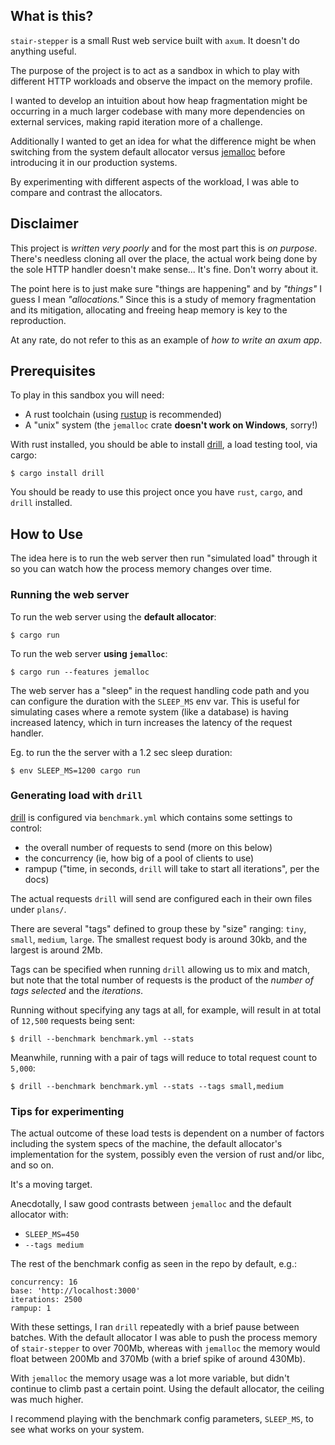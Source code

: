 ## What is this?

`stair-stepper` is a small Rust web service built with `axum`. It doesn't do anything useful.

The purpose of the project is to act as a sandbox in which to play with different HTTP workloads and observe the impact
on the memory profile.

I wanted to develop an intuition about how heap fragmentation might be occurring in a much larger codebase with many
more dependencies on external services, making rapid iteration more of a challenge. 

Additionally I wanted to get an idea for what the difference might be when switching from the system default allocator
versus [jemalloc](https://github.com/tikv/jemallocator) before introducing it in our production systems.

By experimenting with different aspects of the workload, I was able to compare and contrast the allocators.

## Disclaimer

This project is _written very poorly_ and for the most part this is _on purpose_. There's needless cloning all over
the place, the actual work being done by the sole HTTP handler doesn't make sense... It's fine. Don't worry about it.

The point here is to just make sure "things are happening" and by _"things"_ I guess I mean _"allocations."_
Since this is a study of memory fragmentation and its mitigation, allocating and freeing heap memory is key to the
reproduction.

At any rate, do not refer to this as an example of _how to write an axum app_.

## Prerequisites

To play in this sandbox you will need:

- A rust toolchain (using [rustup] is recommended)
- A "unix" system (the `jemalloc` crate **doesn't work on Windows**, sorry!)

With rust installed, you should be able to install
[drill], a load testing tool, via cargo:

```
$ cargo install drill
```

You should be ready to use this project once you have `rust`, `cargo`, and `drill` installed.

## How to Use

The idea here is to run the web server then run "simulated load" through it so you can watch how the process memory
changes over time.

### Running the web server

To run the web server using the **default allocator**:

```
$ cargo run
```

To run the web server **using `jemalloc`**:

```
$ cargo run --features jemalloc
```

The web server has a "sleep" in the request handling code path and you can configure the duration with the `SLEEP_MS`
env var. This is useful for simulating cases where a remote system (like a database) is having increased latency, which
in turn increases the latency of the request handler.

Eg. to run the the server with a 1.2 sec sleep duration:
```
$ env SLEEP_MS=1200 cargo run
```

### Generating load with `drill`

[drill] is configured via `benchmark.yml` which contains some settings to control:

- the overall number of requests to send (more on this below)
- the concurrency (ie, how big of a pool of clients to use)
- rampup ("time, in seconds, `drill` will take to start all iterations", per the docs)

The actual requests `drill` will send are configured each in their own files under `plans/`.

There are several "tags" defined to group these by "size" ranging: `tiny`, `small`, `medium`, `large`.
The smallest request body is around 30kb, and the largest is around 2Mb.

Tags can be specified when running `drill` allowing us to mix and match, but note that the total number of requests is
the product of the _number of tags selected_ and the _iterations_.

Running without specifying any tags at all, for example, will result in at total of `12,500` requests being sent:

```
$ drill --benchmark benchmark.yml --stats
```

Meanwhile, running with a pair of tags will reduce to total request count to `5,000`:


```
$ drill --benchmark benchmark.yml --stats --tags small,medium
```


### Tips for experimenting

The actual outcome of these load tests is dependent on a number of factors including the system specs of the machine, 
the default allocator's implementation for the system, possibly even the version of rust and/or libc, and so on.

It's a moving target.

Anecdotally, I saw good contrasts between `jemalloc` and the default allocator with:

- `SLEEP_MS=450`
- `--tags medium`

The rest of the benchmark config as seen in the repo by default, e.g.:
```
concurrency: 16
base: 'http://localhost:3000'
iterations: 2500
rampup: 1
```

With these settings, I ran `drill` repeatedly with a brief pause between batches. With the default allocator I was able
to push the process memory of `stair-stepper` to over 700Mb, whereas with `jemalloc` the memory would float between
200Mb and 370Mb (with a brief spike of around 430Mb).

With `jemalloc` the memory usage was a lot more variable, but didn't continue to climb past a certain point.
Using the default allocator, the ceiling was much higher.

I recommend playing with the benchmark config parameters, `SLEEP_MS`, to see what works on your system.

[drill]: https://github.com/fcsonline/drill
[rustup]: https://rustup.rs/
